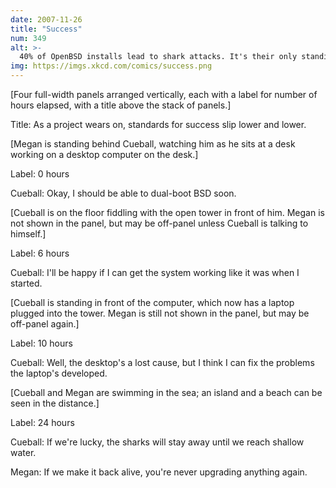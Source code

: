 ```yaml
---
date: 2007-11-26
title: "Success"
num: 349
alt: >-
  40% of OpenBSD installs lead to shark attacks. It's their only standing security issue.
img: https://imgs.xkcd.com/comics/success.png
---
```

[Four full-width panels arranged vertically, each with a label for number of hours elapsed, with a title above the stack of panels.]

Title: As a project wears on, standards for success slip lower and lower.

[Megan is standing behind Cueball, watching him as he sits at a desk working on a desktop computer on the desk.]

Label: 0 hours

Cueball: Okay, I should be able to dual-boot BSD soon.

[Cueball is on the floor fiddling with the open tower in front of him.  Megan is not shown in the panel, but may be off-panel unless Cueball is talking to himself.]

Label: 6 hours

Cueball: I'll be happy if I can get the system working like it was when I started.

[Cueball is standing in front of the computer, which now has a laptop plugged into the tower.  Megan is still not shown in the panel, but may be off-panel again.]

Label: 10 hours

Cueball: Well, the desktop's a lost cause, but I think I can fix the problems the laptop's developed.

[Cueball and Megan are swimming in the sea; an island and a beach can be seen in the distance.]

Label: 24 hours

Cueball: If we're lucky, the sharks will stay away until we reach shallow water.

Megan: If we make it back alive, you're never upgrading anything again.